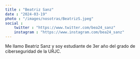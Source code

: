 ```yaml
---
title : "Beatriz Sanz"
date : "2024-03-19"
photo : "/images/nosotras/BeatrizS.jpeg" 
social :
    twitter : "https://www.twitter.com/bea24_sanz"
    instagram : "https://www.instagram.com/bea24_sanz"
---
```


Me llamo Beatriz Sanz y soy estudiante de 3er año del grado de ciberseguridad de la URJC.